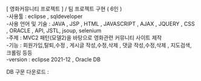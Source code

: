 [ 영화커뮤니티 프로젝트 ] / 팀 프로젝트 구현 ( 6인 )<br>
-사용툴 : eclipse , sqldeveloper <br>
-사용 언어 및 기술 : JAVA , JSP , HTML , JAVASCRIPT , AJAX , JQUERY , CSS , ORACLE , API, JSTL, jsoup, selenium<br>
-주제 : MVC2 패턴(모델2)을 바탕으로 영화관련 커뮤니티 사이트 제작 <br>
-기능 : 회원가입,탈퇴,수정 , 게시글 작성,수정,삭제 , 댓글 작성,수정,삭제 , 지도검색, 크롤링 등등<br>
-version : eclipse 2021-12 , Oracle DB<br>


DB 구문 다운로드 : 
